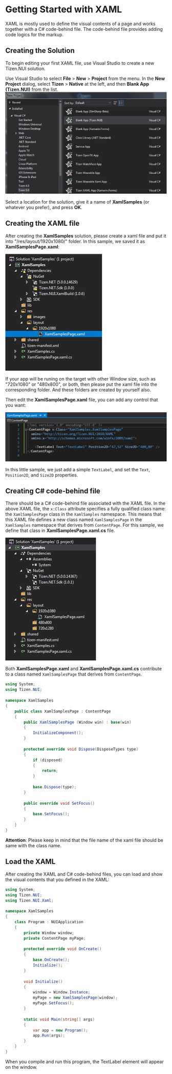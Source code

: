 # Getting Started with XAML

XAML is mostly used to define the visual contents of a page and works together with a C# code-behind file. The code-behind file provides adding code logics for the markup.

## Creating the Solution

To begin editing your first XAML file, use Visual Studio to create a new Tizen.NUI solution.

Use Visual Studio to select **File** > **New** > **Project** from the menu. In the **New Project** dialog, select **Tizen** > **Native** at the left, and then **Blank App (Tizen.NUI)** from the list.
![CreateNUIProject](./Pictures/CreateNUIProject.PNG)

Select a location for the solution, give it a name of **XamlSamples** (or whatever you prefer), and press **OK**.

## Creating the XAML file

After creating the **XamlSamples** solution, please create a xaml file and put it into "/res/layout/1920x1080/" folder. In this sample, we saved it as **XamlSamplesPage.xaml**:

![XAMLFilePath](./Pictures/XAMLFilePath.PNG)

If your app will be runing on the target with other Window size, such as "720x1080" or "480x800", or both, then please put the xaml file into the corresponding folder. And these folders are created by yourself also.

Then edit the **XamlSamplesPage.xaml** file, you can add any control that you want:

![XAMLFile](./Pictures/XAMLFile.PNG)

In this little sample, we just add a simple <code>TextLabel</code>, and set the <code>Text</code>, <code>Position2D</code>, and <code>Size2D</code> properties.

## Creating C# code-behind file

There should be a C# code-behind file associated with the XAML file. In the above XAML file, the <code>x:Class</code> attribute specifies a fully qualified class name: the <code>XamlSamplesPage</code> class in the <code>XamlSamples</code> namespace. This means that this XAML file defines a new class named <code>XamlSamplesPage</code> in the <code>XamlSamples</code> namespace that derives from <code>ContentPage</code>.
For this sample, we define that class in **XamlSamplesPage.xaml.cs** file.

![XAMLCodeBehindFilePath](./Pictures/XAMLCodeBehindFilePath.PNG)

Both **XamlSamplesPage.xaml** and **XamlSamplesPage.xaml.cs** contribute to a class named <code>XamlSamplesPage</code> that derives from <code>ContentPage</code>.

``` csharp
using System;
using Tizen.NUI;

namespace XamlSamples
{
    public class XamlSamplesPage : ContentPage
    {
        public XamlSamplesPage (Window win) : base(win)
        {
            InitializeComponent();
        }

        protected override void Dispose(DisposeTypes type)
        {
            if (disposed)
            {
                return;
            }

            base.Dispose(type);
        }

        public override void SetFocus()
        {
            base.SetFocus();
        }
    }
}
```

**Attention**: Please keep in mind that the file name of the xaml file should be same with the class name.

## Load the XAML

After creating the XAML and C# code-behind files, you can load and show the visual contents that you defined in the XAML:

``` csharp
using System;
using Tizen.NUI;
using Tizen.NUI.Xaml;

namespace XamlSamples
{
    class Program : NUIApplication
    {
        private Window window;
        private ContentPage myPage;

        protected override void OnCreate()
        {
            base.OnCreate();
            Initialize();
        }

        void Initialize()
        {
            window = Window.Instance;
            myPage = new XamlSamplesPage(window);
            myPage.SetFocus();
        }

        static void Main(string[] args)
        {
            var app = new Program();
            app.Run(args);
        }
    }
}
```

When you compile and run this program, the TextLabel element will appear on the window.
